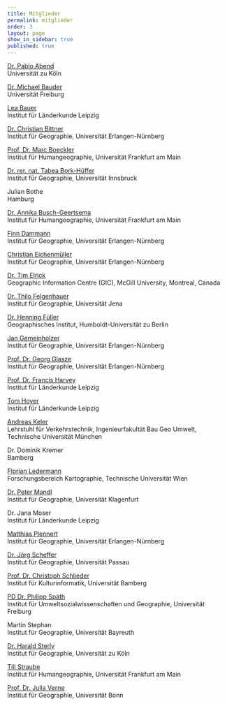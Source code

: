 ```yaml
---
title: Mitglieder
permalink: mitglieder
order: 3
layout: page
show_in_sidebar: true
published: true
---
```



<!-- ************************
     * ACHTUNG BITTE LESEN! *
     ************************

     Damit das mit den Zeilenumbrüchen hinhaut, müssen jeweils hinter der
     ersten Zeile (also hinter dem Namen, bzw. hinter der geschlossenen Klammer
     vom Link) noch zwei Leerzeichen stehen.  -->



[Dr. Pablo Abend](http://www.mekuwi.phil-fak.uni-koeln.de/pablo_abend.html)  
Universität zu Köln

[Dr. Michael Bauder](https://www.geographie.uni-freiburg.de/ikg/mitarb/bauder_m)  
Universität Freiburg

[Lea Bauer](https://www.ifl-leipzig.de/de/das-ifl/mitarbeiter/bauer-lea.html)  
Institut für Länderkunde Leipzig

[Dr. Christian Bittner](https://www.geographie.nat.fau.de/person/christian-bittner/)  
Institut für Geographie, Universität Erlangen-Nürnberg

[Prof. Dr. Marc Boeckler](https://www.uni-frankfurt.de/45478395/01_portrait)  
Institut für Humangeographie, Universität Frankfurt am Main

[Dr. rer. nat. Tabea Bork-Hüffer](https://www.uibk.ac.at/geographie/personal/bork-hueffer/)  
Institut für Geographie, Universität Innsbruck

Julian Bothe  
Hamburg

[Dr. Annika Busch-Geertsema](http://www.uni-frankfurt.de/45862962/Kurzportrait)  
Institut für Humangeographie, Universität Frankfurt am Main

[Finn Dammann](http://www.geographie.nat.uni-erlangen.de/personen/finn-dammann/)  
Institut für Geographie, Universität Erlangen-Nürnberg

[Christian Eichenmüller](http://www.geographie.nat.uni-erlangen.de/personen/christian-eichenmueller/)  
Institut für Geographie, Universität Erlangen-Nürnberg

[Dr. Tim Elrick](http://gic.geog.mcgill.ca)  
Geographic Information Centre (GIC), McGill University, Montreal, Canada

[Dr. Thilo Felgenhauer](http://www.geographie.uni-jena.de/Tilo_Felgenhauer.html)  
Institut für Geographie, Universität Jena

[Dr. Henning Füller](https://www.geographie.hu-berlin.de/de/Members/fueller_henning)  
Geographisches Institut, Humboldt-Universität zu Berlin

[Jan Gemeinholzer](https://www.researchgate.net/profile/Jan_Gemeinholzer)  
Institut für Geographie, Universität Erlangen-Nürnberg

[Prof. Dr. Georg Glasze](http://www.geographie.nat.uni-erlangen.de/personen/georg-glasze/)  
Institut für Geographie, Universität Erlangen-Nürnberg

[Prof. Dr. Francis Harvey](https://www.ifl-leipzig.de/de/das-ifl/mitarbeiter/harvey-francis.html)  
Institut für Länderkunde Leipzig

[Tom Hoyer](https://www.ifl-leipzig.de/de/das-ifl/mitarbeiter/hoyer-tom.html)  
Institut für Länderkunde Leipzig

[Andreas Keler](https://www.vt.bgu.tum.de/mitarbeiter/mitarbeiter/keler-dr-rer-nat-andreas/)  
Lehrstuhl für Verkehrstechnik, Ingenieurfakultät Bau Geo Umwelt, Technische Universität München

Dr. Dominik Kremer  
Bamberg

[Florian Ledermann](http://cartography.tuwien.ac.at/florian-ledermann/)  
Forschungsbereich Kartographie, Technische Universität Wien

[Dr. Peter Mandl](http://wwwu.uni-klu.ac.at/pmandl/)  
Institut für Geographie, Universität Klagenfurt

Dr. Jana Moser  
Institut für Länderkunde Leipzig

[Matthias Plennert](http://www.geographie.nat.uni-erlangen.de/personen/matthias-plennert/)  
Institut für Geographie, Universität Erlangen-Nürnberg

[Dr. Jörg Scheffer](http://www.phil.uni-passau.de/fachbereich-geographie/team/dr-joerg-scheffer/)  
Institut für Geographie, Universität Passau

[Prof. Dr. Christoph Schlieder](https://www.uni-bamberg.de/kinf/mitarbeiter/schlieder-christoph/)  
Institut für Kulturinformatik, Universität Bamberg

[PD Dr. Philipp Späth](https://www.envgov.uni-freiburg.de/de/prof-sugov/Team-SuGov/philipp-spaeth%20)  
Institut für Umweltsozialwissenschaften und Geographie, Universität Freiburg

Martin Stephan  
Institut für Geographie, Universität Bayreuth

[Dr. Harald Sterly](http://www.geographie.uni-koeln.de/14236.html)  
Institut für Geographie, Universität zu Köln

[Till Straube](http://user.uni-frankfurt.de/~tstraube)  
Institut für Humangeographie, Universität Frankfurt am Main

[Prof. Dr. Julia Verne](https://www.geographie.uni-bonn.de/das-institut/personal/wissenschaftliches-personal/verne-julia)  
Institut für Geographie, Universität Bonn
